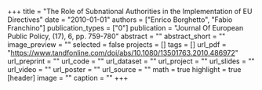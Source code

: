 +++
title = "The Role of Subnational Authorities in the Implementation of EU Directives"
date = "2010-01-01"
authors = ["Enrico Borghetto", "Fabio Franchino"]
publication_types = ["0"]
publication = "Journal Of European Public Policy, (17), 6, pp. 759-780"
abstract = ""
abstract_short = ""
image_preview = ""
selected = false
projects = []
tags = []
url_pdf = "https://www.tandfonline.com/doi/abs/10.1080/13501763.2010.486972"
url_preprint = ""
url_code = ""
url_dataset = ""
url_project = ""
url_slides = ""
url_video = ""
url_poster = ""
url_source = ""
math = true
highlight = true
[header]
image = ""
caption = ""
+++
